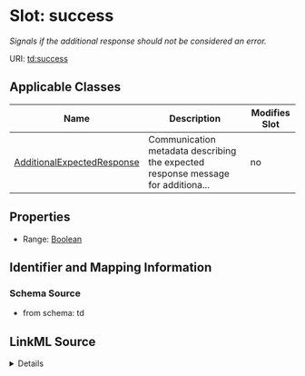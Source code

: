 

# Slot: success


_Signals if the additional response should not be considered an error._



URI: [td:success](https://www.w3.org/2019/wot/td#success)



<!-- no inheritance hierarchy -->





## Applicable Classes

| Name | Description | Modifies Slot |
| --- | --- | --- |
| [AdditionalExpectedResponse](AdditionalExpectedResponse.md) | Communication metadata describing the expected response message for additiona... |  no  |







## Properties

* Range: [Boolean](Boolean.md)





## Identifier and Mapping Information







### Schema Source


* from schema: td




## LinkML Source

<details>
```yaml
name: success
description: Signals if the additional response should not be considered an error.
from_schema: td
rank: 1000
alias: success
owner: AdditionalExpectedResponse
domain_of:
- AdditionalExpectedResponse
range: boolean

```
</details>